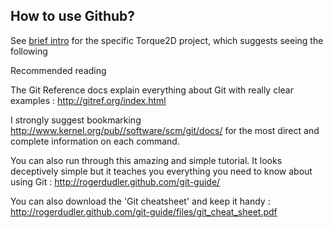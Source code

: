 How to use Github?
--------
See [brief intro](http://github.com/GarageGames/Torque2D/wiki/Cloning-the-repo-and-working-with-Git) for the specific Torque2D project, which suggests seeing the following

Recommended reading

The Git Reference docs explain everything about Git with really clear examples : http://gitref.org/index.html

I strongly suggest bookmarking http://www.kernel.org/pub//software/scm/git/docs/ for the most direct and complete information on each command.

You can also run through this amazing and simple tutorial. It looks deceptively simple but it teaches you everything you need to know about using Git : http://rogerdudler.github.com/git-guide/

You can also download the 'Git cheatsheet' and keep it handy : http://rogerdudler.github.com/git-guide/files/git_cheat_sheet.pdf